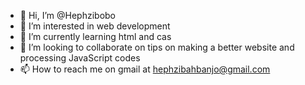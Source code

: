 - 👋 Hi, I’m @Hephzibobo
- 👀 I’m interested in web development 
- 🌱 I’m currently learning html and cas
- 💞️ I’m looking to collaborate on tips on making a better website and processing JavaScript codes
- 📫 How to reach me on gmail at hephzibahbanjo@gmail.com

<!---
Hephzibobo/Hephzibobo is a ✨ special ✨ repository because its `README.md` (this file) appears on your GitHub profile.
You can click the Preview link to take a look at your changes.
--->
